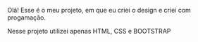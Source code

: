 Olá! Esse é o meu projeto, em que eu criei o design e criei com progamação.

Nesse projeto utilizei apenas HTML, CSS e BOOTSTRAP
